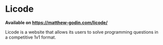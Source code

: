 # Licode

**Available on https://matthew-godin.com/licode/**

Licode is a website that allows its users to solve programming questions in a competitive 1v1 format.
